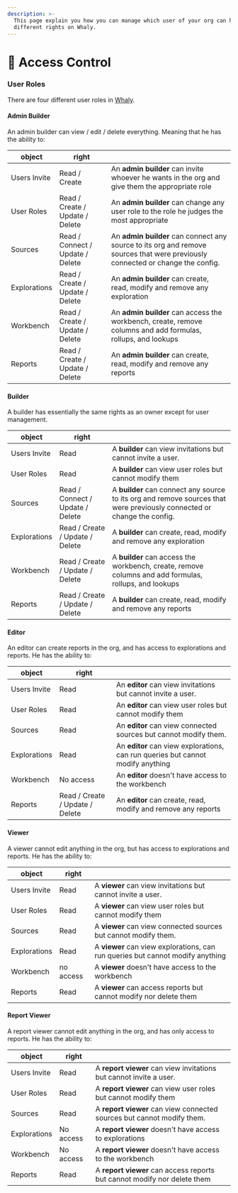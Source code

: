 ```yaml
---
description: >-
  This page explain you how you can manage which user of your org can have
  different rights on Whaly.
---
```


# 👮 Access Control

### User Roles

There are four different user roles in [Whaly](https://whaly.io).

#### Admin Builder

An admin builder can view / edit / delete everything. Meaning that he has the ability to:

| object       | right                            |                                                                                                                                |
| ------------ | -------------------------------- | ------------------------------------------------------------------------------------------------------------------------------ |
| Users Invite | Read / Create                    | An **admin builder** can invite whoever he wants in the org and give them the appropriate role                                 |
| User Roles   | Read / Create / Update / Delete  | An **admin builder** can change any user role to the role he judges the most appropriate                                       |
| Sources      | Read / Connect / Update / Delete | An **admin builder** can connect any source to its org and remove sources that were previously connected or change the config. |
| Explorations | Read / Create / Update / Delete  | An **admin builder** can create, read, modify and remove any exploration                                                       |
| Workbench    | Read / Create / Update / Delete  | An **admin builder** can access the workbench, create, remove columns and add formulas, rollups, and lookups                   |
| Reports      | Read / Create / Update / Delete  | An **admin builder** can create, read, modify and remove any reports                                                           |



#### Builder

A builder has essentially the same rights as an owner except for user management.&#x20;

| object       | right                            |                                                                                                                         |
| ------------ | -------------------------------- | ----------------------------------------------------------------------------------------------------------------------- |
| Users Invite | Read                             | A **builder** can view invitations but cannot invite a user.                                                            |
| User Roles   | Read                             | A **builder** can view user roles but cannot modify them                                                                |
| Sources      | Read / Connect / Update / Delete | A **builder** can connect any source to its org and remove sources that were previously connected or change the config. |
| Explorations | Read / Create / Update / Delete  | A **builder** can create, read, modify and remove any exploration                                                       |
| Workbench    | Read / Create / Update / Delete  | A **builder** can access the workbench, create, remove columns and add formulas, rollups, and lookups                   |
| Reports      | Read / Create / Update / Delete  | A **builder** can create, read, modify and remove any reports                                                           |

#### **Editor**

An editor can create reports in the org, and has access to explorations and reports. He has the ability to:

| object       | right                           |                                                                                  |
| ------------ | ------------------------------- | -------------------------------------------------------------------------------- |
| Users Invite | Read                            | An **editor** can view invitations but cannot invite a user.                     |
| User Roles   | Read                            | An **editor** can view user roles but cannot modify them                         |
| Sources      | Read                            | An **editor** can view connected sources but cannot modify them.                 |
| Explorations | Read                            | An **editor** can view explorations, can run queries but cannot modify anything  |
| Workbench    | No access                       | An **editor** doesn't have access to the workbench                               |
| Reports      | Read / Create / Update / Delete | An **editor** can create, read, modify and remove any reports                    |

#### **Viewer**

A viewer cannot edit anything in the org, but has access to explorations and reports. He has the ability to:

| object       | right     |                                                                                 |
| ------------ | --------- | ------------------------------------------------------------------------------- |
| Users Invite | Read      | A **viewer** can view invitations but cannot invite a user.                     |
| User Roles   | Read      | A **viewer** can view user roles but cannot modify them                         |
| Sources      | Read      | A **viewer** can view connected sources but cannot modify them.                 |
| Explorations | Read      | A **viewer** can view explorations, can run queries but cannot modify anything  |
| Workbench    | no access | A **viewer** doesn't have access to the workbench                               |
| Reports      | Read      | A **viewer** can access reports but cannot modify nor delete them               |

#### **Report Viewer**

A report viewer cannot edit anything in the org, and has only access to reports. He has the ability to:

| object       | right     |                                                                          |
| ------------ | --------- | ------------------------------------------------------------------------ |
| Users Invite | Read      | A **report viewer** can view invitations but cannot invite a user.       |
| User Roles   | Read      | A **report viewer** can view user roles but cannot modify them           |
| Sources      | Read      | A **report viewer** can view connected sources but cannot modify them.   |
| Explorations | No access | A **report viewer** doesn't have access to explorations                  |
| Workbench    | No access | A **report viewer** doesn't have access to the workbench                 |
| Reports      | Read      | A **report viewer** can access reports but cannot modify nor delete them |
